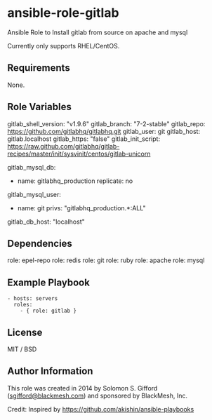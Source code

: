 ansible-role-gitlab
=====================

Ansible Role to Install gitlab from source on apache and mysql

Currently only supports RHEL/CentOS.

## Requirements

None.

## Role Variables

 gitlab_shell_version: "v1.9.6"
 gitlab_branch: "7-2-stable"
 gitlab_repo: https://github.com/gitlabhq/gitlabhq.git
 gitlab_user: git
 gitlab_host: gitlab.localhost
 gitlab_https: "false"
 gitlab_init_script: https://raw.github.com/gitlabhq/gitlab-recipes/master/init/sysvinit/centos/gitlab-unicorn

 gitlab_mysql_db:
  - name: gitlabhq_production
    replicate: no

 gitlab_mysql_user:
  - name: git
    privs: "gitlabhq_production.*:ALL"

 gitlab_db_host: "localhost"

## Dependencies

 role: epel-repo
 role: redis
 role: git
 role: ruby
 role: apache
 role: mysql

## Example Playbook

    - hosts: servers
      roles:
        - { role: gitlab }

## License

MIT / BSD

## Author Information

This role was created in 2014 by Solomon S. Gifford (sgifford@blackmesh.com) and sponsored by BlackMesh, Inc.

Credit: Inspired by https://github.com/akishin/ansible-playbooks
